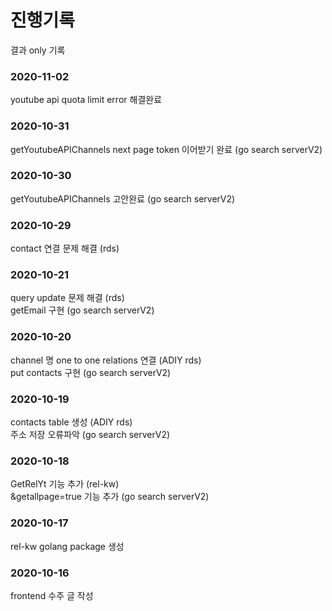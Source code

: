 # 진행기록   
결과 only 기록
### 2020-11-02
youtube api quota limit error 해결완료   
### 2020-10-31
getYoutubeAPIChannels next page token 이어받기 완료 (go search serverV2)   
### 2020-10-30
getYoutubeAPIChannels 고안완료 (go search serverV2)   
### 2020-10-29
contact 연결 문제 해결 (rds)   
### 2020-10-21
query update 문제 해결 (rds)   
getEmail 구현 (go search serverV2)   
### 2020-10-20
channel 명 one to one relations 연결 (ADIY rds)   
put contacts 구현 (go search serverV2)   
### 2020-10-19
contacts table 생성 (ADIY rds)   
주소 저장 오류파악 (go search serverV2)
### 2020-10-18
GetRelYt 기능 추가 (rel-kw)    
&getallpage=true 기능 추가 (go search serverV2)   
### 2020-10-17
rel-kw golang package 생성
### 2020-10-16
frontend 수주 글 작성
